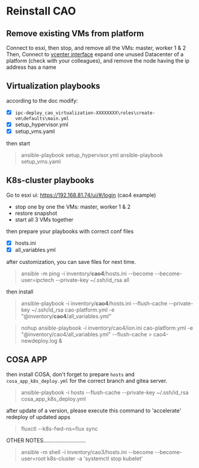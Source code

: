 # Reinstall CAO

## Remove existing VMs from platform

Connect to esxi, then stop, and remove all the VMs: master, worker 1 & 2
Then,
Connect to [vcenter interface](https://172.17.1.103/ui/#?extensionId=vsphere.core.relateditems.specs.datacenter.vms.vmsForDatacenter&objectId=urn:vmomi:Datacenter:datacenter-1084:28c1b61a-9eb7-4a33-8b91-8583ff374a3d&navigator=vsphere.core.viTree.hostsAndClustersView
)
expand one unused Datacenter of a platform (check with your colleagues), and remove the node having the ip address has a name

## Virtualization playbooks

according to the doc
modify:

- [x] `ipc-deploy_cao_virtualization-XXXXXXXX\roles\create-vm\defaults\main.yml`
- [x] setup_hypervisor.yml
- [x] setup_vms.yaml

then start
>ansible-playbook setup_hypervisor.yml
>ansible-playbook setup_vms.yaml

## K8s-cluster playbooks

Go to esxi ui: <https://192.168.81.74/ui/#/login> (cao4 example)

- stop one by one the VMs: master, worker 1 & 2
- restore snapshot
- start all 3 VMs together

then prepare your playbooks with correct conf files

- [x] hosts.ini
- [x] all_variables.yml

after customization, you can save files for next time.

>ansible -m ping -i inventory/**cao4**/hosts.ini --become --become-user=ipctech --private-key ~/.ssh/id_rsa all

then install

>ansible-playbook -i inventory/**cao4**/hosts.ini --flush-cache --private-key ~/.ssh/id_rsa cao-platform.yml -e "@inventory/**cao4**/all_variables.yml"

>nohup ansible-playbook -i inventory/cao4/ion.ini cao-platform.yml -e "@inventory/cao4/all_variables.yml" --flush-cache > cao4-newdeploy.log &

## COSA APP

then install COSA, don't forget to prepare `hosts` and `cosa_app_k8s_deploy.yml` for the correct branch and gitea server.

>ansible-playbook -i hosts --flush-cache --private-key ~/.ssh/id_rsa cosa_app_k8s_deploy.yml

after update of a version, please execute this command to 'accelerate' redeploy of updated apps

>fluxctl --k8s-fwd-ns=flux sync

OTHER NOTES............................
>ansible -m shell -i inventory/cao3/hosts.ini --become --become-user=root k8s-cluster -a 'systemctl stop kubelet'
